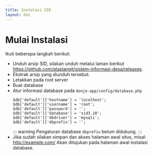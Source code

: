 ```yaml
---
title: Instalasi SID
layout: doc
---
```


# Mulai Instalasi
Ikuti beberapa langkah berikut:
- Unduh arsip SID, silakan unduh melalui laman berikut https://github.com/ataslangit/sistem-informasi-desa/releases.
- Ekstrak arsip yang diunduh tersebut.
- Letakkan pada root server
- Buat database
- Atur informasi database pada `donjo-app/config/database.php`
  ```php{1-4}
  $db['default']['hostname'] = 'localhost';
  $db['default']['username'] = 'root';
  $db['default']['password'] = '';
  $db['default']['database'] = 'sid3.10';
  $db['default']['dbdriver'] = 'mysqli';
  $db['default']['dbprefix'] = '';
  ```
  ::: warning
  Pengaturan database `dbprefix` belum didukung.
  :::
- Jika sudah silakan simpan dan akses halaman awal situs, misal: http://example.com/
  Akan ditujukan pada halaman awal instalasi database.
